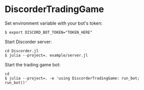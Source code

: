 # DiscorderTradingGame

Set environment variable with your bot's token:
```
$ export DISCORD_BOT_TOKEN="TOKEN_HERE"
```

Start Discorder server:
```
cd Discorder.jl
$ julia --project=. example/server.jl
```

Start the trading game bot:
```
cd
$ julia --project=. -e 'using DiscorderTradingGame: run_bot; run_bot()'
```
